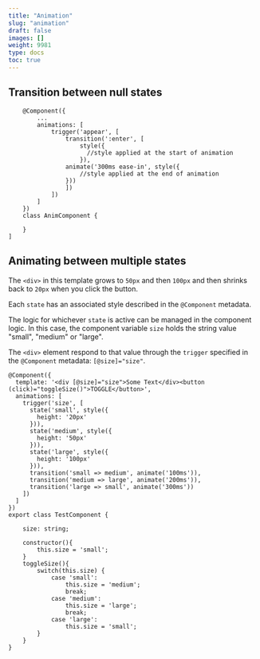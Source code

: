 ```yaml
---
title: "Animation"
slug: "animation"
draft: false
images: []
weight: 9981
type: docs
toc: true
---
```


## Transition between null states

        @Component({
            ...
            animations: [
                trigger('appear', [
                    transition(':enter', [
                        style({
                          //style applied at the start of animation
                        }),
                    animate('300ms ease-in', style({
                        //style applied at the end of animation
                    }))
                    ])
                ])
            ]
        })
        class AnimComponent {

        }
    ]

## Animating between multiple states
The `<div>` in this template grows to `50px` and then `100px` and then shrinks back to `20px` when you click the button. 

Each `state` has an associated style described in the `@Component` metadata. 

The logic for whichever `state` is active can be managed in the component logic. In this case, the component variable `size` holds the string value "small", "medium" or "large". 

The `<div>` element respond to that value through the `trigger` specified in the `@Component` metadata: `[@size]="size"`.

    @Component({
      template: '<div [@size]="size">Some Text</div><button (click)="toggleSize()">TOGGLE</button>',
      animations: [
        trigger('size', [
          state('small', style({
            height: '20px'
          })),
          state('medium', style({
            height: '50px'
          })),
          state('large', style({
            height: '100px'
          })),
          transition('small => medium', animate('100ms')),
          transition('medium => large', animate('200ms')),
          transition('large => small', animate('300ms'))
        ])
      ]
    })
    export class TestComponent {

        size: string;

        constructor(){
            this.size = 'small';
        }
        toggleSize(){
            switch(this.size) {
                case 'small':
                    this.size = 'medium';
                    break;
                case 'medium':
                    this.size = 'large';
                    break;
                case 'large':
                    this.size = 'small';
            }
        }
    }

